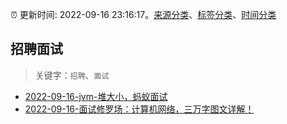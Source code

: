 :alarm_clock: 更新时间: 2022-09-16 23:16:17。[来源分类](../README.md)、[标签分类](../TAGS.md)、[时间分类](../TIMELINE.md)

## 招聘面试


> 关键字：`招聘`、`面试`



- [2022-09-16-jvm-堆大小，蚂蚁面试](https://www.v2ex.com/t/880681) 
- [2022-09-16-面试修罗场：计算机网络，三万字图文详解！](https://toutiao.io/k/ckmxd70) 